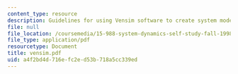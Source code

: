 ```yaml
---
content_type: resource
description: Guidelines for using Vensim software to create system models.
file: null
file_location: /coursemedia/15-988-system-dynamics-self-study-fall-1998-spring-1999/a4f2bd4d716efc2ed53b718a5cc339ed_vensim.pdf
file_type: application/pdf
resourcetype: Document
title: vensim.pdf
uid: a4f2bd4d-716e-fc2e-d53b-718a5cc339ed
---
```

